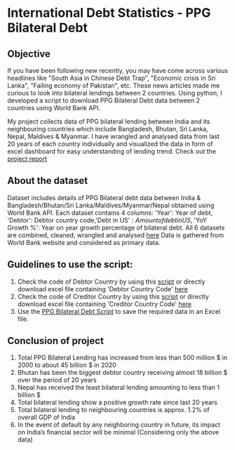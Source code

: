 # International Debt Statistics - PPG Bilateral Debt

## Objective

If you have been following new recently, you may have come across various headlines like "South Asia in Chinese Debt Trap", "Economic crisis in Sri Lanka", "Failing economy of Pakistan", etc. These news articles made me curious to look into bilateral lendings between 2 countries. Using python, I developed a script to download PPG Bilateral Debt data between 2 countries using World Bank API.

My project collects data of PPG bilateral lending between India and its neighbouring countries which include Bangladesh, Bhutan, Sri Lanka, Nepal, Maldives & Myanmar. I have wrangled and analysed data from last 20 years of each country individually and visualized the data in form of excel dashboard for easy understanding of lending trend. Check out the [project report](https://github.com/ChundiNandagopal/Data-Analysis/blob/main/International-Debt-Statistics-main/Project%20Report.pdf)

## About the dataset

Dataset includes details of PPG Bilateral debt data between India & Bangladesh/Bhutan/Sri Lanka/Maldives/Myanmar/Nepal obtained using World Bank API. Each dataset contains 4 columns: 'Year': Year of debt, 'Debtor': Debtor country code,'Debt in US$': Amount of debt in US$, 'YoY Growth %': Year on year growth percentage of bilateral debt.
All 6 datasets are combined, cleaned, wrangled and analysed [here](https://github.com/ChundiNandagopal/Data-Analysis/blob/main/International-Debt-Statistics-main/Bilateral%20Debt%20Analysis.xlsx)
Data is gathered from World Bank website and considered as primary data.

## Guidelines to use the script:

1) Check the code of Debtor Country by using this [script](https://github.com/ChundiNandagopal/Data-Analysis/blob/main/International-Debt-Statistics-main/Python%20Scripts/Debtor%20Country%20Code%20Script.py) or directly download excel file containing 'Debtor Country Code' [here](https://github.com/ChundiNandagopal/Data-Analysis/blob/main/International-Debt-Statistics-main/Country%20Code%20Data/Debtor%20Country%20Code.xlsx)
2) Check the code of Creditor Country by using this [script](https://github.com/ChundiNandagopal/Data-Analysis/blob/main/International-Debt-Statistics-main/Python%20Scripts/Creditor%20Country%20Code%20Script.py) or directly download excel file containing 'Creditor Country Code' [here](https://github.com/ChundiNandagopal/Data-Analysis/blob/main/International-Debt-Statistics-main/Country%20Code%20Data/Creditor%20Country%20Code.xlsx)
3) Use the [PPG Bilateral Debt Script](https://github.com/ChundiNandagopal/Data-Analysis/blob/main/International-Debt-Statistics-main/Python%20Scripts/PPG%20Bilateral%20Debt%20Script.ipynb) to save the required data in an Excel file.

## Conclusion of project

1) Total PPG Bilateral Lending has increased from less than 500 million $ in 2000 to about 45 billion $ in 2020
2) Bhutan has been the biggest debtor country receiving almost 18 billion $ over the period of 20 years
3) Nepal has received the least bilateral lending amounting to less than 1 billion $
4) Total bilateral lending show a positive growth rate since last 20 years
5) Total bilateral lending to neighbouring countries is approx. 1.2% of overall GDP of India 
6) In the event of default by any neighboring country in future, its impact on India’s financial sector will be minimal (Considering only the above data)
